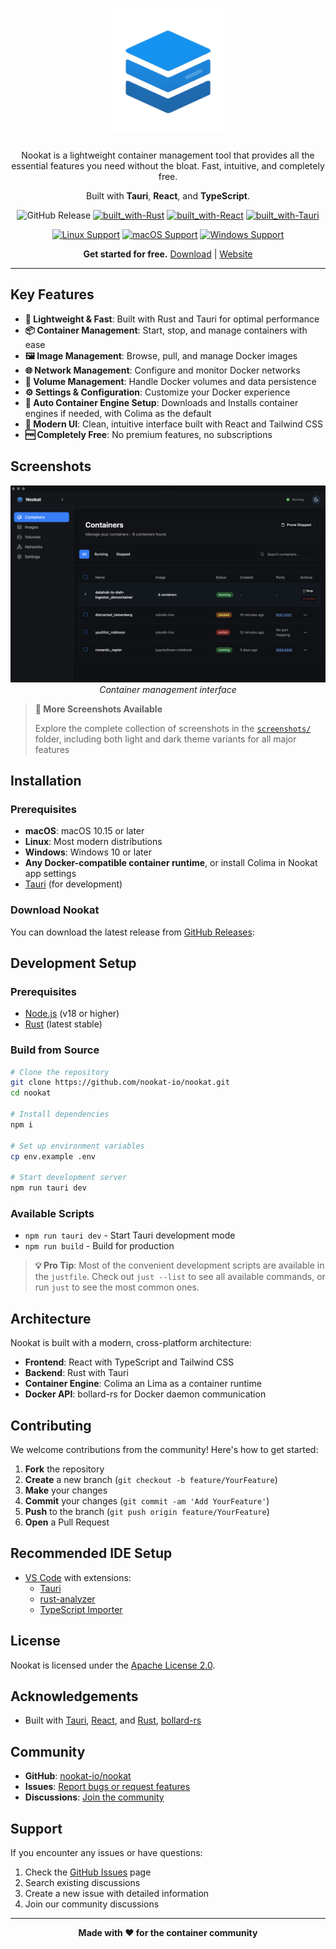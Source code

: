 <h1 align="center">
  <img src="public/logo.png" alt="Nookat" width="200" />
</h1>

<p align="center">
Nookat is a lightweight container management tool that provides all the essential features you need without the bloat. Fast, intuitive, and completely free.
</p>

<p align="center">
Built with <strong>Tauri</strong>, <strong>React</strong>, and <strong>TypeScript</strong>.
</p>

<div align="center">

![GitHub Release](https://img.shields.io/github/v/release/nookat-io/nookat)
[![built_with-Rust](https://img.shields.io/badge/built_with-Rust-dca282.svg?style=flat-square)](https://www.rust-lang.org/)
[![built_with-React](https://img.shields.io/badge/built_with-React-61dafb.svg?style=flat-square)](https://reactjs.org/)
[![built_with-Tauri](https://img.shields.io/badge/built_with-Tauri-ffc131.svg?style=flat-square)](https://tauri.app/)

</div>

<div align="center">

[![Linux Support](https://img.shields.io/badge/Linux-FCC624?style=for-the-badge&logo=linux&logoColor=black)](https://github.com/nookat-io/nookat/releases)
[![macOS Support](https://img.shields.io/badge/macOS-000000?style=for-the-badge&logo=apple&logoColor=white)](https://github.com/nookat-io/nookat/releases)
[![Windows Support](https://img.shields.io/badge/windows-838C91?style=for-the-badge&logo=compilerexplorer&logoColor=white)](https://github.com/nookat-io/nookat/releases)

</div>

<div align="center">

**Get started for free.** [Download](https://github.com/nookat-io/nookat/releases) | [Website](https://nookat-io.github.io)

</div>

---

## Key Features

- **🚀 Lightweight & Fast**: Built with Rust and Tauri for optimal performance
- **📦 Container Management**: Start, stop, and manage containers with ease
- **🖼️ Image Management**: Browse, pull, and manage Docker images
- **🌐 Network Management**: Configure and monitor Docker networks
- **💾 Volume Management**: Handle Docker volumes and data persistence
- **⚙️ Settings & Configuration**: Customize your Docker experience
- **🔧 Auto Container Engine Setup**: Downloads and Installs container engines if needed, with Colima as the default
- **🎨 Modern UI**: Clean, intuitive interface built with React and Tailwind CSS
- **🆓 Completely Free**: No premium features, no subscriptions

## Screenshots

<div align="center">

![Containers Page](screenshots/dark/containers.png)
_Container management interface_

</div>

> **📸 More Screenshots Available**
>
> Explore the complete collection of screenshots in the [`screenshots/`](screenshots/) folder, including both light and dark theme variants for all major features

## Installation

### Prerequisites

- **macOS**: macOS 10.15 or later
- **Linux**: Most modern distributions
- **Windows**: Windows 10 or later
- **Any Docker-compatible container runtime**, or install Colima in Nookat app settings
- [Tauri](https://tauri.app/start/prerequisites/) (for development)

### Download Nookat

You can download the latest release from [GitHub Releases](https://github.com/nookat-io/nookat/releases):

## Development Setup

### Prerequisites

- [Node.js](https://nodejs.org/) (v18 or higher)
- [Rust](https://rustup.rs/) (latest stable)

### Build from Source

```bash
# Clone the repository
git clone https://github.com/nookat-io/nookat.git
cd nookat

# Install dependencies
npm i

# Set up environment variables
cp env.example .env

# Start development server
npm run tauri dev
```

### Available Scripts

- `npm run tauri dev` - Start Tauri development mode
- `npm run build` - Build for production

> **💡 Pro Tip**: Most of the convenient development scripts are available in the `justfile`. Check out `just --list` to see all available commands, or run `just` to see the most common ones.

## Architecture

Nookat is built with a modern, cross-platform architecture:

- **Frontend**: React with TypeScript and Tailwind CSS
- **Backend**: Rust with Tauri
- **Container Engine**: Colima an Lima as a container runtime
- **Docker API**: bollard-rs for Docker daemon communication

## Contributing

We welcome contributions from the community! Here's how to get started:

1. **Fork** the repository
2. **Create** a new branch (`git checkout -b feature/YourFeature`)
3. **Make** your changes
4. **Commit** your changes (`git commit -am 'Add YourFeature'`)
5. **Push** to the branch (`git push origin feature/YourFeature`)
6. **Open** a Pull Request

## Recommended IDE Setup

- [VS Code](https://code.visualstudio.com/) with extensions:
  - [Tauri](https://marketplace.visualstudio.com/items?itemName=tauri-apps.tauri-vscode)
  - [rust-analyzer](https://marketplace.visualstudio.com/items?itemName=rust-lang.rust-analyzer)
  - [TypeScript Importer](https://marketplace.visualstudio.com/items?itemName=pmneo.tsimporter)

## License

Nookat is licensed under the [Apache License 2.0](LICENSE).

## Acknowledgements

- Built with [Tauri](https://tauri.app/), [React](https://reactjs.org/), and [Rust](https://www.rust-lang.org/), [bollard-rs](https://github.com/fussybeaver/bollard)

## Community

- **GitHub**: [nookat-io/nookat](https://github.com/nookat-io/nookat)
- **Issues**: [Report bugs or request features](https://github.com/nookat-io/nookat/issues)
- **Discussions**: [Join the community](https://github.com/nookat-io/nookat/discussions)

## Support

If you encounter any issues or have questions:

1. Check the [GitHub Issues](https://github.com/nookat-io/nookat/issues) page
2. Search existing discussions
3. Create a new issue with detailed information
4. Join our community discussions

---

<div align="center">

**Made with ❤️ for the container community**

</div>

